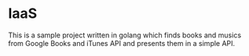 # IaaS
This is a sample project written in golang which finds books and musics from Google Books and iTunes API and presents them in a simple API.
